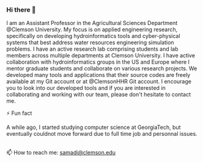 ### Hi there 👋
I am an Assistant Professor in the Agricultural Sciences Department @Clemson University. My focus is on applied engineering research, specifically on developing hydroinformatics tools and cyber-physical systems that best address water resources engineering simulation problems. I have an active research lab comprising students and lab members across multiple departments at Clemson University. I have active collaboration with hydroinformatics groups in the US and Europe where I mentor graduate students and collaborate on various research projects. We developed many tools and applications that their source codes are freely available at my Git account or at @ClemsonHHR Git account. I encourage you to look into our developed tools and if you are interested in collaborating and working with our team, please don't hesitate to contact me. 

 
⚡ Fun fact &nbsp;

A while ago, I started studying computer science at GeorgiaTech, but eventually couldnot move forward due to full time job and personnal issues. &nbsp;   

📫 How to reach me: samadi@clemson.edu  
<!--
**VidyaSamadi/VidyaSamadi** is a ✨ _special_ ✨ repository because its `README.md` (this file) appears on your GitHub profile.

Here are some ideas to get you started:

- 🔭 I’m currently working on ...
- 🌱 I’m currently learning ...
- 👯 I’m looking to collaborate on ...
- 🤔 I’m looking for help with ...
- 💬 Ask me about ...
- 📫 How to reach me: ...
- 😄 Pronouns: ...
- ⚡ Fun fact: ...
-->
